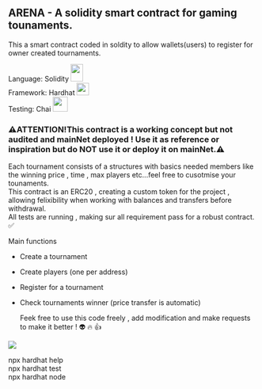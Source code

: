 ## ARENA - A solidity smart contract for gaming tounaments. 
This a smart contract coded in soldity to allow wallets(users) to register for owner created tournaments.

Language: Solidity <img src= "https://upload.wikimedia.org/wikipedia/commons/thumb/9/98/Solidity_logo.svg/1319px-Solidity_logo.svg.png" width="25" height="35">\
Framework: Hardhat <img src = "https://seeklogo.com/images/H/hardhat-logo-888739EBB4-seeklogo.com.png" width="25" height="25">\
Testing: Chai <img src = "https://ethereum-waffle.readthedocs.io/en/latest/_static/waffle-logo-square.svg" width="30" height="30">

### :warning:ATTENTION!This contract is a working concept but not audited and mainNet deployed ! Use it as reference or inspiration but do NOT use it or deploy it on mainNet.:warning:

Each tournament consists of a structures with basics needed members like the winning price , time , max players etc...feel free to cusotmise your tounaments.\
This contract is an ERC20 , creating a custom token for the project , allowing felixibility when working with balances and transfers before withdrawal.\
All tests are running , making sur all requirement pass for a robust contract. :white_check_mark:

Main functions

- Create a tournament
- Create players (one per address)
- Register for a tournament
- Check tournaments winner (price transfer is automatic)

  Feek free to use this code freely , add modification and make requests to make it better ! :alien: :fire: :thumbsup:

<img src = "https://github.com/AurelSid/Arena/assets/48348299/e58e3c7a-a66f-485f-89df-e37966936ed0">

npx hardhat help\
npx hardhat test\
npx hardhat node


